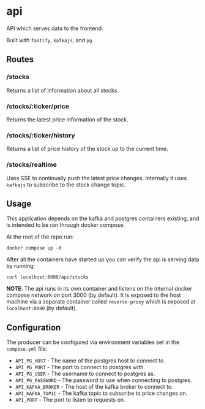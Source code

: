 # api

API which serves data to the frontend.

Built with `fastify`, `kafkajs`, and `pg`.

## Routes

### /stocks 

Returns a list of information about all stocks.

### /stocks/:ticker/price

Returns the latest price information of the stock.

### /stocks/:ticker/history

Returns a list of price history of the stock up to the current time. 

### /stocks/realtime

Uses SSE to continually push the latest price changes. Internally it uses `kafkajs` to subscribe to the stock change topic.

## Usage

This application depends on the kafka and postgres containers existing, and is intended to be ran through docker compose.

At the root of the repo run:

```
docker compose up -d
```

After all the containers have started up you can verify the api is serving data by running: 

```
curl localhost:8080/api/stocks
```

**NOTE**: The api runs in its own container and listens on the internal docker compose network on port 3000 (by default). It is exposed to the host machine via a separate container called `reverse-proxy` which is exposed at `localhost:8080` (by default).

## Configuration

The producer can be configured via environment variables set in the `compose.yml` file.

- `API_PG_HOST` - The name of the postgres host to connect to.
- `API_PG_PORT` - The port to connect to postgres with.
- `API_PG_USER` - The username to connect to postgres as.
- `API_PG_PASSWORD` - The password to use when connecting to postgres.
- `API_KAFKA_BROKER` - The host of the kafka broker to connect to.
- `API_KAFKA_TOPIC` - The kafka topic to subscribe to price changes on.
- `API_PORT` - The port to listen to requests on.
